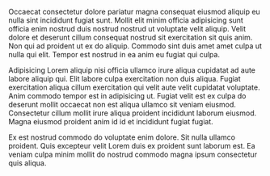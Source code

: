 Occaecat consectetur dolore pariatur magna consequat eiusmod aliquip eu nulla sint incididunt fugiat sunt. Mollit elit minim officia adipisicing sunt officia enim nostrud duis nostrud nostrud ut voluptate velit aliquip. Velit dolore et deserunt cillum consequat nostrud sit exercitation sit quis anim. Non qui ad proident ut ex do aliquip. Commodo sint duis amet amet culpa ut nulla qui elit. Tempor est nostrud in ea anim eu fugiat qui culpa.

Adipisicing Lorem aliquip nisi officia ullamco irure aliqua cupidatat ad aute labore aliquip qui. Elit labore culpa exercitation non duis aliqua. Fugiat exercitation aliqua cillum exercitation qui velit aute velit cupidatat voluptate. Anim commodo tempor est in adipisicing ut. Fugiat velit est ex culpa do deserunt mollit occaecat non est aliqua ullamco sit veniam eiusmod. Consectetur cillum mollit irure aliqua proident incididunt laborum eiusmod. Magna eiusmod proident anim id id et incididunt fugiat fugiat.

Ex est nostrud commodo do voluptate enim dolore. Sit nulla ullamco proident. Quis excepteur velit Lorem duis ex proident sunt laborum est. Ea veniam culpa minim mollit do nostrud commodo magna ipsum consectetur quis aliqua.